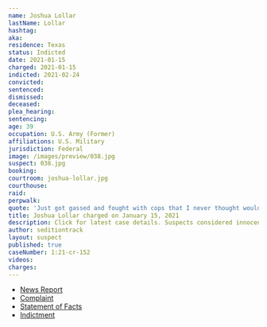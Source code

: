 ```yaml
---
name: Joshua Lollar
lastName: Lollar
hashtag:
aka:
residence: Texas
status: Indicted
date: 2021-01-15
charged: 2021-01-15
indicted: 2021-02-24
convicted: 
sentenced: 
dismissed: 
deceased:
plea_hearing:
sentencing:
age: 39
occupation: U.S. Army (Former)
affiliations: U.S. Military
jurisdiction: Federal
image: /images/preview/038.jpg
suspect: 038.jpg
booking:
courtroom: joshua-lollar.jpg
courthouse:
raid:
perpwalk:
quote: 'Just got gassed and fought with cops that I never thought would happen.'
title: Joshua Lollar charged on January 15, 2021
description: Click for latest case details. Suspects considered innocent until proven guilty.
author: seditiontrack
layout: suspect
published: true
caseNumber: 1:21-cr-152
videos:
charges:
---
```

- [News Report](https://abc13.com/spring-man-capitol-riot-josh-lollar-joshua-charged-us-protest/9689137/)
- [Complaint](https://www.justice.gov/opa/page/file/1355466/download)
- [Statement of Facts](https://www.justice.gov/opa/page/file/1355471/download)
- [Indictment](https://www.justice.gov/usao-dc/case-multi-defendant/file/1377771/download)
